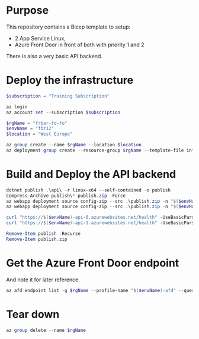 # Purpose

This repository contains a Bicep template to setup:
- 2 App Service Linux,
- Azure Front Door in front of both with priority 1 and 2

There is also a very basic API backend.

# Deploy the infrastructure

```powershell
$subscription = "Training Subscription"

az login
az account set --subscription $subscription

$rgName = "frbar-fd-fo"
$envName = "fbz12"
$location = "West Europe"

az group create --name $rgName --location $location
az deployment group create --resource-group $rgName --template-file infra.bicep --mode complete --parameters envName=$envName
```

# Build and Deploy the API backend

```powershell
dotnet publish .\api\ -r linux-x64 --self-contained -o publish
Compress-Archive publish\* publish.zip -Force
az webapp deployment source config-zip --src .\publish.zip -n "$($envName)-api-0" -g $rgName
az webapp deployment source config-zip --src .\publish.zip -n "$($envName)-api-1" -g $rgName

curl "https://$($envName)-api-0.azurewebsites.net/health" -UseBasicParsing
curl "https://$($envName)-api-1.azurewebsites.net/health" -UseBasicParsing

Remove-Item publish -Recurse
Remove-Item publish.zip
```

# Get the Azure Front Door endpoint

And note it for later reference.

```powershell
az afd endpoint list -g $rgName --profile-name "$($envName)-afd" --query [0].hostName
```

# Tear down

```powershell
az group delete --name $rgName
```


